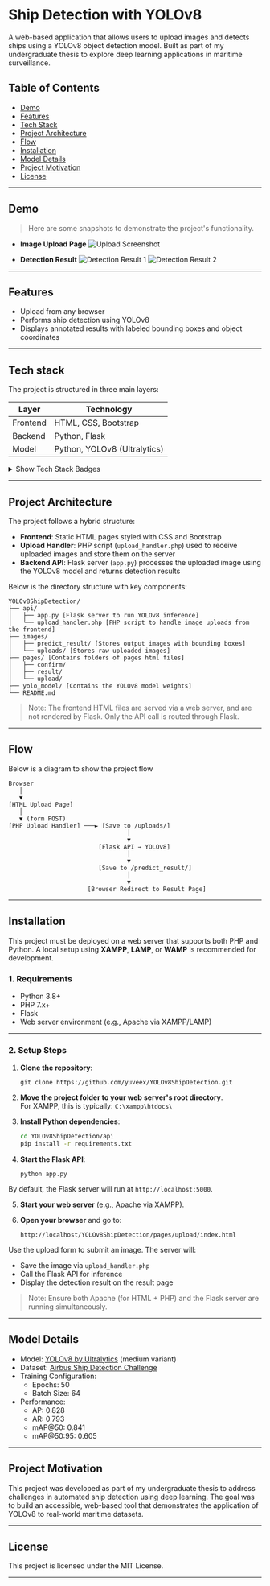 # Ship Detection with YOLOv8

A web-based application that allows users to upload images and detects ships using a YOLOv8 object detection model. Built as part of my undergraduate thesis to explore deep learning applications in maritime surveillance.

## Table of Contents

- [Demo](#demo)
- [Features](#features)
- [Tech Stack](#tech-stack)
- [Project Architecture](#project-architecture)
- [Flow](#flow)
- [Installation](#installation)
- [Model Details](#model-details)
- [Project Motivation](#project-motivation)
- [License](#license)

---

## Demo

> Here are some snapshots to demonstrate the project's functionality.

- **Image Upload Page**
  ![Upload Screenshot](assets/img/uploadPage.png)

- **Detection Result**
  ![Detection Result 1](assets/img/resultPage1.png)
  ![Detection Result 2](assets/img/resultPage2.png)

---

## Features

- Upload from any browser
- Performs ship detection using YOLOv8
- Displays annotated results with labeled bounding boxes and object coordinates

---

## Tech stack

The project is structured in three main layers:

| Layer    | Technology                     |
|----------|--------------------------------|
| Frontend | HTML, CSS, Bootstrap           |
| Backend  | Python, Flask                  |
| Model    | Python, YOLOv8 (Ultralytics)   |

<details>
<summary>Show Tech Stack Badges</summary>

<br>

<table>
  <tr>
    <th>Layer</th>
    <th>Technology</th>
  </tr>
  <tr>
    <td>Frontend</td>
    <td>
      <img src="https://img.shields.io/badge/HTML-E34F26?logo=html5&logoColor=white&style=for-the-badge"/>
      <img src="https://img.shields.io/badge/CSS-663399?logo=css&logoColor=white&style=for-the-badge"/>
      <img src="https://img.shields.io/badge/Bootstrap-7952B3?logo=bootstrap&logoColor=white&style=for-the-badge"/>
    </td>
  </tr>
  <tr>
    <td>Backend</td>
    <td>
      <img src="https://img.shields.io/badge/Python-yellow?logo=python&style=for-the-badge"/>
      <img src="https://img.shields.io/badge/Flask-3BABC3?logo=flask&logoColor=white&style=for-the-badge"/>
    </td>
  </tr>
  <tr>
    <td>Model</td>
    <td>
      <img src="https://img.shields.io/badge/Python-yellow?logo=python&style=for-the-badge"/>
      <img src="https://img.shields.io/badge/YOLOv8-111F68?logo=yolo&logoColor=white&style=for-the-badge"/>
    </td>
  </tr>
</table>

</details>

---

## Project Architecture

The project follows a hybrid structure:

- **Frontend**: Static HTML pages styled with CSS and Bootstrap
- **Upload Handler**: PHP script (`upload_handler.php`) used to receive uploaded images and store them on the server
- **Backend API**: Flask server (`app.py`) processes the uploaded image using the YOLOv8 model and returns detection results

Below is the directory structure with key components:

```
YOLOv8ShipDetection/
├── api/
│   ├── app.py [Flask server to run YOLOv8 inference]
│   └── upload_handler.php [PHP script to handle image uploads from the frontend]
├── images/
│   ├── predict_result/ [Stores output images with bounding boxes]
│   └── uploads/ [Stores raw uploaded images]
├── pages/ [Contains folders of pages html files]
│   ├── confirm/
│   ├── result/
│   └── upload/
├── yolo_model/ [Contains the YOLOv8 model weights]
└── README.md
```

> Note: The frontend HTML files are served via a web server, and are not rendered by Flask. Only the API call is routed through Flask.

---

## Flow

Below is a diagram to show the project flow

```
Browser
   │
   ▼
[HTML Upload Page]
   │
   ▼ (form POST)
[PHP Upload Handler] ───► [Save to /uploads/]
                                 │
                                 ▼
                         [Flask API → YOLOv8]
                                 │
                                 ▼
                         [Save to /predict_result/]
                                 │
                                 ▼
                      [Browser Redirect to Result Page]

```

---

## Installation

This project must be deployed on a web server that supports both PHP and Python. A local setup using **XAMPP**, **LAMP**, or **WAMP** is recommended for development.

### 1. Requirements

- Python 3.8+
- PHP 7.x+
- Flask
- Web server environment (e.g., Apache via XAMPP/LAMP)

---

### 2. Setup Steps

1. **Clone the repository**:

    ```
    git clone https://github.com/yuveex/YOLOv8ShipDetection.git
    ```

2. **Move the project folder to your web server's root directory**.  
   For XAMPP, this is typically: `C:\xampp\htdocs\`

3. **Install Python dependencies**:

    ```bash
    cd YOLOv8ShipDetection/api
    pip install -r requirements.txt
    ```

4. **Start the Flask API**:

    ```
    python app.py
    ```

 By default, the Flask server will run at `http://localhost:5000`.

5. **Start your web server** (e.g., Apache via XAMPP).

6. **Open your browser** and go to:

    ```
    http://localhost/YOLOv8ShipDetection/pages/upload/index.html
    ```

 Use the upload form to submit an image. The server will:
 - Save the image via `upload_handler.php`
 - Call the Flask API for inference
 - Display the detection result on the result page

 > Note: Ensure both Apache (for HTML + PHP) and the Flask server are running simultaneously.

 ---

## Model Details

- Model: [YOLOv8 by Ultralytics](https://docs.ultralytics.com/models/yolov8/) (medium variant)
- Dataset: [Airbus Ship Detection Challenge](https://www.kaggle.com/competitions/airbus-ship-detection/data)
- Training Configuration:
  - Epochs: 50
  - Batch Size: 64
- Performance:
  - AP: 0.828
  - AR: 0.793
  - mAP@50: 0.841
  - mAP@50:95: 0.605

---

## Project Motivation

This project was developed as part of my undergraduate thesis to address challenges in automated ship detection using deep learning. The goal was to build an accessible, web-based tool that demonstrates the application of YOLOv8 to real-world maritime datasets.

---

## License
This project is licensed under the MIT License.

---
